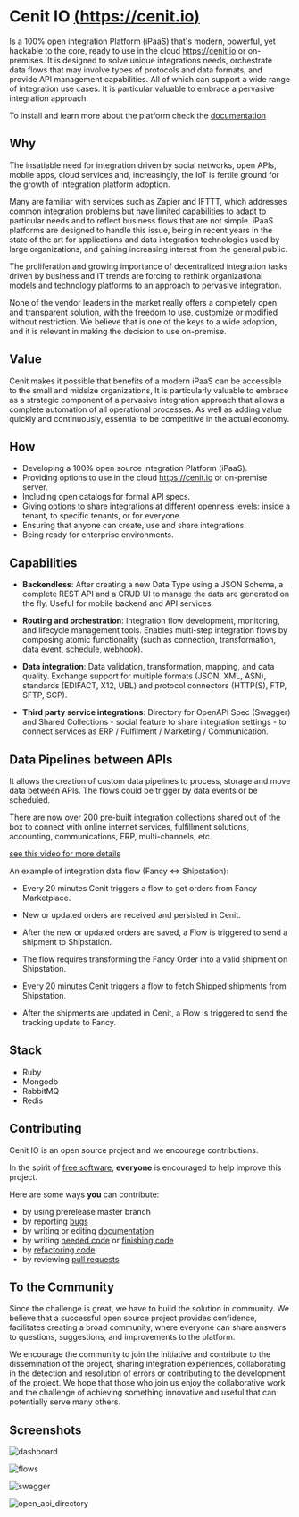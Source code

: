 # Cenit IO [(https://cenit.io)](https://cenit.io)

Is a 100% open integration Platform (iPaaS) that's modern, powerful, yet hackable to the core, ready to use in the cloud https://cenit.io or on-premises. It is designed to solve unique integrations needs, orchestrate data flows that may involve types of protocols and data formats, and provide API management capabilities. All of which can support a wide range of integration use cases. It is particular valuable to embrace a pervasive integration approach.

To install and learn more about the platform check the [documentation](https://cenit-io.github.io/docs)

## Why

The insatiable need for integration driven by social networks, open APIs, mobile apps, cloud services and, increasingly, the IoT is fertile ground for the growth of integration platform adoption.

Many are familiar with services such as Zapier and IFTTT, which addresses common integration problems but have limited capabilities to adapt to particular needs and to reflect business flows that are not simple. iPaaS platforms are designed to handle this issue, being in recent years in the state of the art for applications and data integration technologies used by large organizations, and gaining increasing interest from the general public.

The proliferation and growing importance of decentralized integration tasks driven by business and IT trends are forcing to rethink organizational models and technology platforms to an approach to pervasive integration.

None of the vendor leaders in the market really offers a completely open and transparent solution, with the freedom to use, customize or modified without restriction. We believe that is one of the keys to a wide adoption, and it is relevant in making the decision to use on-premise.

## Value

Cenit makes it possible that benefits of a modern iPaaS can be accessible to the small and midsize organizations, It is particularly valuable to embrace as a strategic component of a pervasive integration approach that allows a complete automation of all operational processes. As well as adding value quickly and continuously, essential to be competitive in the actual economy.

## How

* Developing a 100% open source integration Platform (iPaaS).
* Providing options to use in the cloud https://cenit.io or on-premise server.
* Including open catalogs for formal API specs.
* Giving options to share integrations at different openness levels: inside a tenant, to specific tenants, or for everyone.
* Ensuring that anyone can create, use and share integrations.
* Being ready for enterprise environments.

## Capabilities

* **Backendless**: After creating a new Data Type using a JSON Schema, a complete REST API and a CRUD UI to manage the data are generated on the fly. Useful for mobile backend and API services.

* **Routing and orchestration**: Integration flow development, monitoring, and lifecycle management tools. Enables multi-step integration flows by composing atomic functionality (such as connection, transformation, data event, schedule, webhook).

* **Data integration**: Data validation, transformation, mapping, and data quality. Exchange support for multiple formats (JSON, XML, ASN), standards (EDIFACT, X12, UBL) and protocol connectors (HTTP(S), FTP, SFTP, SCP).

* **Third party service integrations**: Directory for OpenAPI Spec (Swagger) and Shared Collections - social feature to share integration settings - to connect services as ERP / Fulfilment / Marketing / Communication.

## Data Pipelines between APIs

It allows the creation of custom data pipelines to process, storage and move data between APIs. The flows could be trigger by data events or be scheduled.

There are now over 200 pre-built integration collections shared out of the box to connect with online internet services,
fulfillment solutions, accounting, communications, ERP, multi-channels, etc.

[see this video for more details](https://youtu.be/IOEbTtEv8MQ)

An example of integration data flow (Fancy <=> Shipstation):

* Every 20 minutes Cenit triggers a flow to get orders from Fancy Marketplace.

* New or updated orders are received and persisted in Cenit.

* After the new or updated orders are saved, a Flow is triggered to send a shipment to Shipstation.

* The flow requires transforming the Fancy Order into a valid shipment on Shipstation.

* Every 20 minutes Cenit triggers a flow to fetch Shipped shipments from Shipstation.

* After the shipments are updated in Cenit, a Flow is triggered to send the tracking update to Fancy.

## Stack

* Ruby
* Mongodb
* RabbitMQ
* Redis

## Contributing

Cenit IO is an open source project and we encourage contributions.

In the spirit of [free software](http://www.fsf.org/licensing/essays/free-sw.html), **everyone** is encouraged to help
improve this project.

Here are some ways **you** can contribute:

* by using prerelease master branch
* by reporting [bugs](https://github.com/cenit-io/cenit/issues/new)
* by writing or editing [documentation](https://github.com/cenit-io/docs)
* by writing [needed code](https://github.com/cenit-io/cenit/labels/feature_request) or [finishing code](https://github.com/cenit-io/cenit/labels/address_feedback)
* by [refactoring code](https://github.com/cenit-io/cenit/labels/address_feedback)
* by reviewing [pull requests](https://github.com/cenit-io/cenit/pulls)

## To the Community

Since the challenge is great, we have to build the solution in community. We believe that a successful open source project provides confidence, facilitates creating a broad community, where everyone can share answers to questions, suggestions, and improvements to the platform.

We encourage the community to join the initiative and contribute to the dissemination of the project, sharing integration experiences, collaborating in the detection and resolution of errors or contributing to the development of the project. We hope that those who join us enjoy the collaborative work and the challenge of achieving something innovative and useful that can potentially serve many others.

## Screenshots

![dashboard](https://user-images.githubusercontent.com/4213488/40578423-8b132dc6-60c8-11e8-8754-e3d4f3fa95df.png)

![flows](https://user-images.githubusercontent.com/4213488/40578271-dad7e700-60c5-11e8-9eb3-0d1b75c69461.png)

![swagger](https://user-images.githubusercontent.com/4213488/40578290-4ca8697c-60c6-11e8-979f-b953d5dfb30c.png)

![open_api_directory](https://user-images.githubusercontent.com/4213488/40578339-41b5f844-60c7-11e8-8676-26a4ee494582.png)

[numApis-image]: https://api.apis.guru/badges/apis_in_collection.svg
[numSpecs-image]: https://api.apis.guru/badges/openapi_specs.svg
[endpoints-image]: https://api.apis.guru/badges/endpoints.svg
[apisDir-link]: https://github.com/APIs-guru/openapi-directory/tree/master/APIs
[twitterFollow-image]: https://img.shields.io/twitter/follow/cenit_io.svg?style=social
[twitterFollow-link]: https://twitter.com/intent/follow?screen_name=cenit_io
[join-slack-link]:
https://join.slack.com/t/cenitio/shared_invite/zt-gnjxvugz-bbje74OB_2vyXvSwi2M9mw
